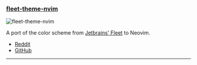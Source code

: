
<h3 id="new-fleet-theme-nvim">
  <a href="#new-fleet-theme-nvim">
    <span class="icon-text">
      <span class="icon">
        <i class="fa-solid fa-book"></i>
      </span>
    </span>
    <span>fleet-theme-nvim</span>
  </a>
</h3>

![fleet-theme-nvim](https://user-images.githubusercontent.com/17355488/235284483-77920361-b1b7-4c12-8b1a-d81952aeb947.png)

A port of the color scheme from [Jetbrains' Fleet](https://www.jetbrains.com) to Neovim.

- [Reddit](https://www.reddit.com/r/neovim/comments/12vj57p/a_port_of_the_color_scheme_from_jetbrains_fleet/)
- [GitHub](https://github.com/felipeagc/fleet-theme-nvim)

---
